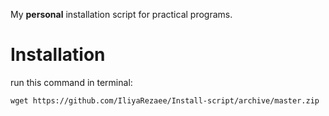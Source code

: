 My **personal** installation script for practical programs.

Installation
=====================================================================
run this command in terminal:
```
wget https://github.com/IliyaRezaee/Install-script/archive/master.zip
```

